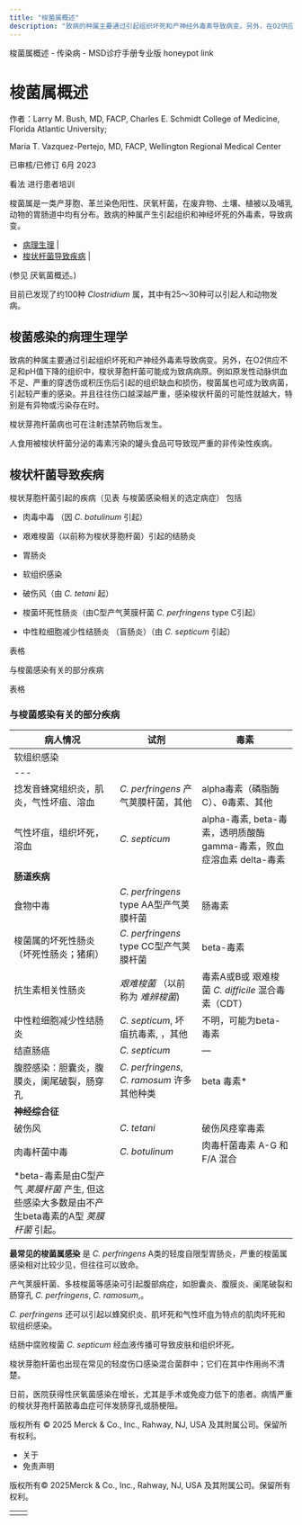 ```yaml
---
title: "梭菌属概述"
description: "致病的种属主要通过引起组织坏死和产神经外毒素导致病变。另外，在O2供应不足和pH值下降的组织中，梭状芽胞杆菌可能成为致病病原。例如原发性动脉供血不足、严重的穿透伤或积压伤后引起的组织缺血和损伤，梭菌属也可成为致病菌，引起较严重的感染。并且往往伤口越深越严重，感染梭状杆菌的可能性就越大，特别是有异物或污染存在时。"
---
```


﻿梭菌属概述 \- 传染病 \- MSD诊疗手册专业版 honeypot link

# 梭菌属概述

作者：Larry M. Bush, MD, FACP, Charles E. Schmidt College of Medicine, Florida Atlantic University;

Maria T. Vazquez-Pertejo, MD, FACP, Wellington Regional Medical Center

已审核/已修订 6月 2023

看法 进行患者培训

梭菌属是一类产芽胞、革兰染色阳性、厌氧杆菌，在废弃物、土壤、植被以及哺乳动物的胃肠道中均有分布。致病的种属产生引起组织和神经坏死的外毒素，导致病变。

- [病理生理](#病理生理_v1009622_zh) \|
- [梭状杆菌导致疾病](#梭状杆菌导致疾病_v1009737_zh) \|

(参见 厌氧菌概述。)

目前已发现了约100种 _Clostridium_ 属，其中有25～30种可以引起人和动物发病。

## 梭菌感染的病理生理学

致病的种属主要通过引起组织坏死和产神经外毒素导致病变。另外，在O2供应不足和pH值下降的组织中，梭状芽胞杆菌可能成为致病病原。例如原发性动脉供血不足、严重的穿透伤或积压伤后引起的组织缺血和损伤，梭菌属也可成为致病菌，引起较严重的感染。并且往往伤口越深越严重，感染梭状杆菌的可能性就越大，特别是有异物或污染存在时。

梭状芽孢杆菌病也可在注射违禁药物后发生。

人食用被梭状杆菌分泌的毒素污染的罐头食品可导致现严重的非传染性疾病。

## 梭状杆菌导致疾病

梭状芽胞杆菌引起的疾病（见表 与梭菌感染相关的选定病症） 包括

- 肉毒中毒 （因 _C. botulinum_ 引起）

- 艰难梭菌（以前称为梭状芽胞杆菌）引起的结肠炎

- 胃肠炎

- 软组织感染

- 破伤风（由 _C. tetani_ 起）

- 梭菌坏死性肠炎（由C型产气荚膜杆菌 _C. perfringens_ type C引起）

- 中性粒细胞减少性结肠炎 （盲肠炎）（由 _C. septicum_ 引起）


表格

与梭菌感染有关的部分疾病

表格

### 与梭菌感染有关的部分疾病

| 病人情况 | 试剂 | 毒素 |
| --- | --- | --- |
| 软组织感染 |
| --- |
| 捻发音蜂窝组织炎，肌炎，气性坏疽、溶血 | _C. perfringens_ 产气荚膜杆菌，其他 | alpha毒素（磷脂酶C）、θ毒素、其他 |
| 气性坏疽，组织坏死，溶血 | _C. septicum_ | alpha-毒素, beta-毒素，透明质酸酶 gamma-毒素，败血症溶血素 delta-毒素 |
| **肠道疾病** |
| 食物中毒 | _C. perfringens_ type AA型产气荚膜杆菌 | 肠毒素 |
| 梭菌属的坏死性肠炎 （坏死性肠炎；猪痢） | _C. perfringens_ type CC型产气荚膜杆菌 | beta-毒素 |
| 抗生素相关性肠炎 | _艰难梭菌_ （以前称为 _难辨梭菌_) | 毒素A或B或 艰难梭菌 _C. difficile_ 混合毒素（CDT） |
| 中性粒细胞减少性结肠炎 | _C. septicum_, 坏疽抗毒素, ，其他 | 不明，可能为beta-毒素 |
| 结直肠癌 | _C. septicum_ | — |
| 腹腔感染：胆囊炎，腹膜炎，阑尾破裂，肠穿孔 | _C. perfringens_, _C. ramosum_ 许多其他种类 | beta 毒素\* |
| **神经综合征** |
| 破伤风 | _C. tetani_ | 破伤风痉挛毒素 |
| 肉毒杆菌中毒 | _C. botulinum_ | 肉毒杆菌毒素 A-G 和 F/A 混合 |
| \*beta-毒素是由C型产气 _荚膜杆菌_ 产生, 但这些感染大多数是由不产生beta毒素的A型 _荚膜杆菌_ 引起。 |

**最常见的梭菌属感染** 是 _C. perfringens_ A类的轻度自限型胃肠炎，严重的梭菌属感染相对比较少见，但往往可以致命。

产气荚膜杆菌、多枝梭菌等感染可引起腹部病症，如胆囊炎、腹膜炎、阑尾破裂和肠穿孔 _C. perfringens_, _C. ramosum_,。

_C. perfringens_ 还可以引起以蜂窝织炎、肌坏死和气性坏疽为特点的肌肉坏死和软组织感染。

结肠中腐败梭菌 _C. septicum_ 经血液传播可导致皮肤和组织坏死。

梭状芽胞杆菌也出现在常见的轻度伤口感染混合菌群中；它们在其中作用尚不清楚。

日前，医院获得性厌氧菌感染在增长，尤其是手术或免疫力低下的患者。病情严重的梭状芽孢杆菌脓毒血症可伴发肠穿孔或肠梗阻。



版权所有 © 2025
Merck & Co., Inc., Rahway, NJ, USA 及其附属公司。保留所有权利。

- 关于
- 免责声明

版权所有© 2025Merck & Co., Inc., Rahway, NJ, USA 及其附属公司。保留所有权利。

|     |     |
| --- | --- |
|  |  |